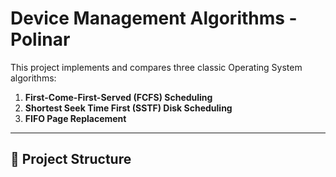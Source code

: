 # Device Management Algorithms - Polinar

This project implements and compares three classic Operating System algorithms:

1. **First-Come-First-Served (FCFS) Scheduling**
2. **Shortest Seek Time First (SSTF) Disk Scheduling**
3. **FIFO Page Replacement**

---

## 📂 Project Structure

